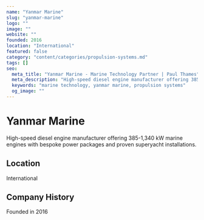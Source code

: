 ```yaml
---
name: "Yanmar Marine"
slug: "yanmar-marine"
logo: ""
image: ""
website: ""
founded: 2016
location: "International"
featured: false
category: "content/categories/propulsion-systems.md"
tags: []
seo:
  meta_title: "Yanmar Marine - Marine Technology Partner | Paul Thames"
  meta_description: "High-speed diesel engine manufacturer offering 385-1,340 kW marine engines with bespoke power packages and proven superyacht installations."
  keywords: "marine technology, yanmar marine, propulsion systems"
  og_image: ""
---
```


# Yanmar Marine

High-speed diesel engine manufacturer offering 385-1,340 kW marine engines with bespoke power packages and proven superyacht installations.



## Location

International

## Company History

Founded in 2016
